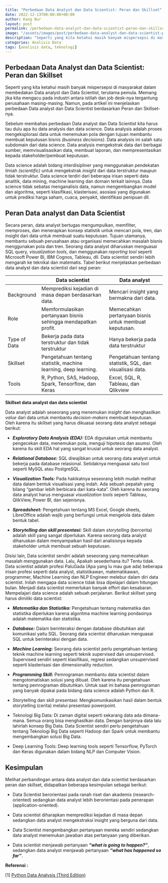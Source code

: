 ```yaml
---
title: "Perbedaan Data Analyst dan Data Scientist: Peran dan Skillset"
date: 2022-12-13T00:00:00+00:00
author: Kang Nur
layout: post
permalink: /perbedaan-data-analyst-dan-data-scientist-peran-dan-skillset/
image: "/assets/images/post/perbedaan-data-analyst-dan-data-scientist-peran-dan-skillset/gambar1.jpg"
description: "Seperti yang kita ketahui masih banyak mispersepsi di masyarakat dalam membedakan Data analyst dan Data Scientist, terutama pemula."
categories: Analisis Data
tags: [analisis data, teknologi]
---
```

<h2 class="atx" id="perbedaan-data-analyst-dan-data-scientist-peran-dan-skillset"><strong>Perbedaan Data Analyst dan Data Scientist: Peran dan Skillset</strong></h2>
<p>Seperti yang kita ketahui masih banyak mispersepsi di masyarakat dalam membedakan Data analyst dan Data Scientist, terutama pemula. Memang jika kita mengacu pada industri antara istilah dan job desk-nya tergantung perusahaan masing-masing. Namun, pada artikel ini menjelaskan perbedaan Data analyst dan Data Scientist berdasarkan Peran dan Skillset-nya.</p>
<p>Sebelum membahas perbedaan Data analyst dan Data Scientist kita harus tau dulu apa itu data analysis dan data science. Data analysis adalah proses mengeksplorasi data untuk menemukan pola dengan tujuan membantu membuat keputusan bisnis <em>(business decisions)</em>. Data analysis ini salah satu subdomain dari data science. Data analysis mengekstrak data dari berbagai sumber, memvisualisasikan data, membuat laporan, dan mempresentasikan kepada stakeholder/pembuat keputusan.</p>
<p>Data science adalah bidang interdisipliner yang menggunakan pendekatan ilmiah <em>(scientific)</em> untuk mengekstrak <em>insight</em> dari data terstruktur maupun tidak terstruktur. Data science terdiri dari beberapa irisan seperti data analitik, data mining, machine learning dan domain terkait lainnya. Data science tidak sebatas menganalisis data, namun mengembangkan model dan algoritma, seperti klasifikasi, klasterisasi, asosiasi yang digunakan untuk prediksi harga saham, cuaca, penyakit, identifikasi penipuan dll.</p>
<h2 class="atx" id="peran-data-analyst-dan-data-scientist"><strong>Peran Data analyst dan Data Scientist</strong></h2>
<p>Secara peran, data analyst bertugas mengumpulkan, memfilter, memproses, dan menerapkan konsep statistik untuk mencari pola, tren, dan insight dari data untuk membuat suatu keputusan. Tujuan utamanya, membantu sebuah perusahaan atau organisasi memecahkan masalah bisnis menggunakan pola dan tren. Seorang data analyst diharuskan menguasai SQL query, <em>visualization tools</em>, dan menggunakan <em>reporting tool</em> seperti Microsoft Power BI, IBM Cognos, Tableau, dll. Data scientist sendiri lebih mengarah ke teknikal dan matematis. Tabel berikut menjelaskan perbedaan data analyst dan data scientist dari segi peran:</p>
<table>
<thead>
<tr>
<th></th>
<th>Data scientist</th>
<th>Data analyst</th>
</tr>
</thead>
<tbody><tr>
<td>Background</td>
<td>Memprediksi kejadian di masa depan berdasarkan data.</td>
<td>Mencari insight yang bermakna dari data.</td>
</tr>
<tr>
<td>Role</td>
<td>Memformulasikan pertanyaan bisnis sehingga mendapatkan profit.</td>
<td>Memecahkan pertanyaan bisnis untuk membuat keputusan.</td>
</tr>
<tr>
<td>Type of Data</td>
<td>Bekerja pada data terstruktur dan tidak terstruktur</td>
<td>Hanya bekerja pada data terstruktur</td>
</tr>
<tr>
<td>Skillset</td>
<td>Pengetahuan tentang statistik, machine learning, deep learning.</td>
<td>Pengetahuan tentang statistik, SQL, dan visualisasi data.</td>
</tr>
<tr>
<td>Tools</td>
<td>R, Python, SAS, Hadoop, Spark, Tensorflow, dan Keras</td>
<td>Excel, SQL, R, Tableau, dan Qlikview</td>
</tr>
</tbody></table>
<p><strong>Skillset data analyst dan data scientist</strong></p>
<p>Data analyst adalah seseorang yang menemukan <em>insight</em> dan menghasilkan <em>value</em> dari data untuk membantu <em>decision-makers</em> membuat keputusan. Oleh karena itu skillset yang harus dikuasai seorang data analyst sebagai berikut:</p>
<ul>
<li><p><strong><em>Exploratory Data Analysis (EDA):</em></strong> EDA digunakan untuk membantu pengecekan data, menemukan pola, menguji hipotesis dan asumsi. Oleh karena itu skill EDA hal yang sangat krusial untuk seorang data analyst.</p>
</li>
<li><p><strong><em>Relational Database:</em></strong> SQL diwajibkan untuk seorang data analyst untuk bekerja pada database relasional. Setidaknya menguasai satu tool seperti MySQL atau PostgreSQL.</p>
</li>
<li><p><strong><em>Visualization Tools:</em></strong> Pada hakikatnya seseorang lebih mudah melihat data dalam bentuk visualisasi yang indah. Ada sebuah pepatah yang bilang “gambar lebih berbicara dari kata-kata”. Oleh karena itu seorang data analyst harus menguasai <em>visualization tools</em> seperti Tableau, QlikView, Power BI, dan sejenisnya.</p>
</li>
<li><p><strong><em>Spreadsheet:</em></strong> Pengetahuan tentang MS Excel, Google sheets, LibreOffice adalah wajib yang berfungsi untuk mengelola data dalam bentuk tabel.</p>
</li>
<li><p><strong><em>Storytelling dan skill presentasi:</em></strong> Skill dalam <em>storytelling</em> (bercerita) adalah skill yang sangat diperlukan. Karena seorang data analyst diharuskan dalam menyampaikan hasil dari analisisnya kepada stakeholder untuk membuat sebuah keputusan.</p>
</li>
</ul>
<p>Disisi lain, Data scientist sendiri adalah seseorang yang memecahkan masalah menggunakan data. Lalu, Apakah sesederhana itu? Tentu tidak. Data scientist adalah profesi PaluGada (Apa yang lu mau gue ada) beberapa irisan profesi seperti data analyst, statistikawan, matematikawan, programmer, Machine Learning dan NLP Engineer melebur dalam diri data scientist. Inilah mengapa data science tidak bisa dipelajari dalam hitungan bulan. Menjadi data scientist memerlukan banyak effort dan kesabaran. Mempelajari data science adalah sebuah perjalanan. Berikut skillset yang harus dimiliki data scientist:</p>
<ul>
<li><p><strong><em>Matematika dan Statistika:</em></strong> Pengetahuan tentang matematika dan statistika diperlukan karena algoritma machine learning pondasinya adalah matematika dan statistika.</p>
</li>
<li><p><strong><em>Database:</em></strong> Dalam berinteraksi dengan database dibutuhkan alat komunikasi yaitu SQL. Seorang data scientist diharuskan menguasai SQL untuk berinteraksi dengan data.</p>
</li>
<li><p><strong><em>Machine Learning:</em></strong> Seorang data scientist perlu pengetahuan tentang teknik machine learning seperti teknik supervised dan unsupervised. Supervised sendiri seperti klasifikasi, regresi sedangkan unsupervised seperti klasterisasi dan dimensionality reduction.</p>
</li>
<li><p><strong><em>Programming Skill:</em></strong> Pemrograman membantu data scientist dalam mengotomatiskan solusi yang dibuat. Oleh karena itu pengetahuan tentang pemrograman dibutuhkan. Untuk saat ini bahasa pemrograman yang banyak dipakai pada bidang data science adalah Python dan R.</p>
</li>
<li><p>Storytelling dan skill presentasi: Mengkomunikasikan hasil dalam bentuk storytelling (cerita) melalui presentasi powerpoint.</p>
</li>
<li><p>Teknologi Big Data: Di zaman digital seperti sekarang data ada dimana-mana. Semua orang bisa menghasilkan data. Dengan banjirnya data lalu lahirlah konsep Big Data. Data Scientist sendiri perlu pengetahuan tentang Teknologi Big Data seperti Hadoop dan Spark untuk membantu mengembangkan solusi Big Data.</p>
</li>
<li><p>Deep Learning Tools: Deep learning tools seperti Tensorflow, PyTorch dan Keras digunakan dalam bidang NLP dan Computer Vision.</p>
</li>
</ul>
<h2 class="atx" id="kesimpulan">Kesimpulan</h2>
<p>Melihat perbandingan antara data analyst dan data scientist berdasarkan peran dan skillset, didapatkan beberapa kesimpulan sebagai berikut:</p>
<ul>
<li><p>Data Scientist berorientasi pada ranah riset dan akademis (research-oriented) sedangkan data analyst lebih berorientasi pada penerapan (application-oriented).</p>
</li>
<li><p>Data scientist diharapkan memprediksi kejadian di masa depan sedangkan data analyst mengekstraksi insight yang berguna dari data.</p>
</li>
<li><p>Data Scientist mengembangkan pertanyaan mereka sendiri sedangkan data analyst menemukan jawaban atas pertanyaan yang diberikan.</p>
</li>
<li><p>Data scientist menjawab pertanyaan <strong><em>“what is going to happen?”</em></strong>, sedangkan data analyst menjawab pertanyaan <strong><em>“what has happened so far”</em></strong>.</p>
</li>
</ul>
<p><strong>Referensi :</strong></p>
<p>[1] <a href="https://www.amazon.com/Python-Data-Analysis-collection-visualization-ebook/dp/B0859CVGB4">Python Data Analysis (Third Edition)</a></p>
